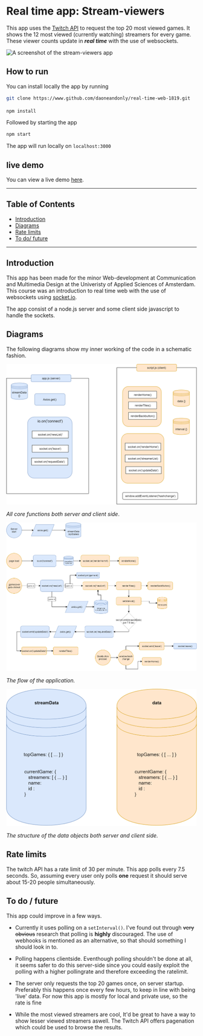 # Real time app: Stream-viewers

This app uses the [Twitch API](https://dev.twitch.tv/docs/api/) to request the top 20 most viewed games. It shows the 12 most viewed (currently watching) streamers for every game. These viewer counts update in **_real time_** with the use of websockets.

![A screenshot of the stream-viewers app](img/screenshot2.png)

## How to run

You can install locally the app by running

```bash
git clone https://www.github.com/daoneandonly/real-time-web-1819.git

npm install
```

Followed by starting the app

```bash
npm start
```

The app will run locally on `localhost:3000`

## live demo

You can view a live demo [here](https://stream-viewers.herokuapp.com).

---

## Table of Contents

- [Introduction](#Introduction)
- [Diagrams](#Diagrams)
- [Rate limits](#Ratelimits)
- [To do/ future](#To-do-/-future)

---

## Introduction

This app has been made for the minor Web-development at Communication and Multimedia Design at the Univeristy of Applied Sciences of Amsterdam.
This course was an introduction to real time web with the use of websockets using [socket.io](https://www.socket.io).

The app consist of a node.js server and some client side javascript to handle the sockets.

## Diagrams

The following diagrams show my inner working of the code in a schematic fashion.

![Diagram 1](img/diagram1.png)

_All core functions both server and client side_.

![Diagram 2](img/diagram2.png)

_The flow of the application._

![Diagram 3](img/diagram3.png)

_The structure of the data objects both server and client side._

## Rate limits

The twitch API has a rate limit of 30 per minute. This app polls every 7.5 seconds. So, assuming every user only polls **one** request it should serve about 15-20 people simultaneously.

## To do / future

This app could improve in a few ways.

- Currently it uses polling on a `setInterval()`. I've found out through ~~very obvious~~ research that polling is **highly** discouraged. The use of webhooks is mentioned as an alternative, so that should something I should look in to.

- Polling happens clientside. Eventhough polling shouldn't be done at all, it seems safer to do this server-side since you could easily exploit the polling with a higher pollingrate and therefore exceeding the ratelimit.

* The server only requests the top 20 games once, on server startup. Preferably this happens once every few hours, to keep in line with being 'live' data. For now this app is mostly for local and private use, so the rate is fine

* While the most viewed streamers are cool, It'd be great to have a way to show lesser viewed streamers aswell. The Twitch API offers pagenation which could be used to browse the results.
